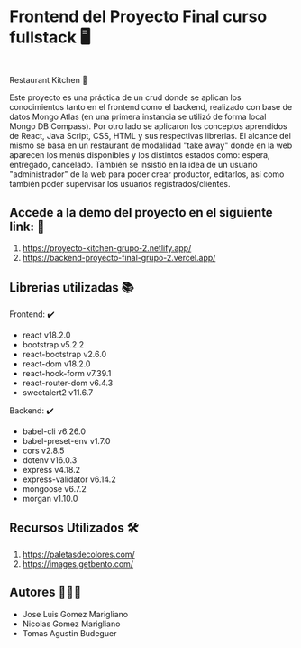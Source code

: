 # Frontend del Proyecto Final curso fullstack :desktop_computer:	 
# <p align="center">
 Restaurant Kitchen :hamburger:	</p>

Este proyecto es una práctica de un crud donde se aplican los conocimientos tanto en el frontend como el backend, realizado con base de datos Mongo Atlas (en una primera instancia se utilizó de forma local Mongo DB Compass).
Por otro lado se aplicaron los conceptos aprendidos de React, Java Script, CSS, HTML y sus respectivas librerias.
El alcance del mismo se basa en un restaurant de modalidad "take away" donde en la web aparecen los menús disponibles y los distintos estados como: espera, entregado, cancelado.
También se insistió en la idea de un usuario "administrador" de la web para poder crear productor, editarlos, así como también poder supervisar los usuarios registrados/clientes.

## Accede a la demo del proyecto en el siguiente link: :construction:	
1. https://proyecto-kitchen-grupo-2.netlify.app/
1. https://backend-proyecto-final-grupo-2.vercel.app/

## Librerias utilizadas :books:	

Frontend: :heavy_check_mark:	
- react v18.2.0
- bootstrap v5.2.2
- react-bootstrap v2.6.0
- react-dom v18.2.0
- react-hook-form v7.39.1
- react-router-dom v6.4.3
- sweetalert2 v11.6.7

Backend: :heavy_check_mark:	
- babel-cli v6.26.0
- babel-preset-env v1.7.0
- cors v2.8.5
- dotenv v16.0.3
- express v4.18.2
- express-validator v6.14.2
- mongoose v6.7.2
- morgan v1.10.0

## Recursos Utilizados :hammer_and_wrench:	
1. https://paletasdecolores.com/
1. https://images.getbento.com/

## Autores :family_man_boy_boy:	
- Jose Luis Gomez Marigliano
- Nicolas Gomez Marigliano
- Tomas Agustin Budeguer
